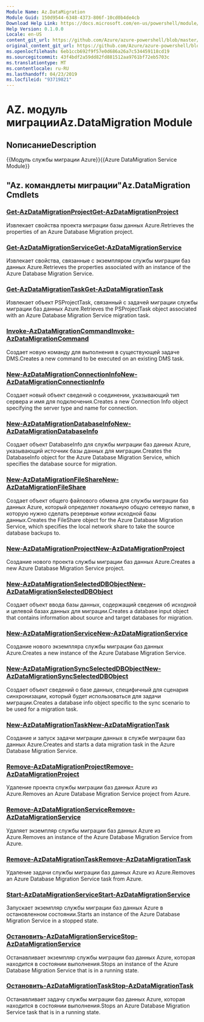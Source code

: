 ```yaml
---
Module Name: Az.DataMigration
Module Guid: 150d9544-6348-4373-806f-10cd0b4de4cb
Download Help Link: https://docs.microsoft.com/en-us/powershell/module/az.datamigration
Help Version: 0.1.0.0
Locale: en-US
content_git_url: https://github.com/Azure/azure-powershell/blob/master/src/DataMigration/DataMigration/help/Az.DataMigration.md
original_content_git_url: https://github.com/Azure/azure-powershell/blob/master/src/DataMigration/DataMigration/help/Az.DataMigration.md
ms.openlocfilehash: 6eb1ccb692f9f57e0d686a26a7c534459118cd19
ms.sourcegitcommit: 43f4bdf2a59dd82fd881512aa9761bf72eb5703c
ms.translationtype: MT
ms.contentlocale: ru-RU
ms.lasthandoff: 04/23/2019
ms.locfileid: "93719821"
---
```

# <span data-ttu-id="d6f85-101">AZ. модуль миграции</span><span class="sxs-lookup"><span data-stu-id="d6f85-101">Az.DataMigration Module</span></span>
## <span data-ttu-id="d6f85-102">Nописание</span><span class="sxs-lookup"><span data-stu-id="d6f85-102">Description</span></span>
<span data-ttu-id="d6f85-103">{{Модуль службы миграции Azure}}</span><span class="sxs-lookup"><span data-stu-id="d6f85-103">{{Azure DataMigration Service Module}}</span></span>

## <span data-ttu-id="d6f85-104">"Az. командлеты миграции"</span><span class="sxs-lookup"><span data-stu-id="d6f85-104">Az.DataMigration Cmdlets</span></span>
### [<span data-ttu-id="d6f85-105">Get-AzDataMigrationProject</span><span class="sxs-lookup"><span data-stu-id="d6f85-105">Get-AzDataMigrationProject</span></span>](Get-AzDataMigrationProject.md)
<span data-ttu-id="d6f85-106">Извлекает свойства проекта миграции базы данных Azure.</span><span class="sxs-lookup"><span data-stu-id="d6f85-106">Retrieves the properties of an Azure Database Migration project.</span></span>

### [<span data-ttu-id="d6f85-107">Get-AzDataMigrationService</span><span class="sxs-lookup"><span data-stu-id="d6f85-107">Get-AzDataMigrationService</span></span>](Get-AzDataMigrationService.md)
<span data-ttu-id="d6f85-108">Извлекает свойства, связанные с экземпляром службы миграции баз данных Azure.</span><span class="sxs-lookup"><span data-stu-id="d6f85-108">Retrieves the properties associated with an instance of the Azure Database Migration Service.</span></span> 

### [<span data-ttu-id="d6f85-109">Get-AzDataMigrationTask</span><span class="sxs-lookup"><span data-stu-id="d6f85-109">Get-AzDataMigrationTask</span></span>](Get-AzDataMigrationTask.md)
<span data-ttu-id="d6f85-110">Извлекает объект PSProjectTask, связанный с задачей миграции службы миграции баз данных Azure.</span><span class="sxs-lookup"><span data-stu-id="d6f85-110">Retrieves the PSProjectTask object associated with an Azure Database Migration Service migration task.</span></span>

### [<span data-ttu-id="d6f85-111">Invoke-AzDataMigrationCommand</span><span class="sxs-lookup"><span data-stu-id="d6f85-111">Invoke-AzDataMigrationCommand</span></span>](Invoke-AzDataMigrationCommand.md)
<span data-ttu-id="d6f85-112">Создает новую команду для выполнения в существующей задаче DMS.</span><span class="sxs-lookup"><span data-stu-id="d6f85-112">Creates a new command to be executed on an existing DMS task.</span></span>

### [<span data-ttu-id="d6f85-113">New-AzDataMigrationConnectionInfo</span><span class="sxs-lookup"><span data-stu-id="d6f85-113">New-AzDataMigrationConnectionInfo</span></span>](New-AzDataMigrationConnectionInfo.md)
<span data-ttu-id="d6f85-114">Создает новый объект сведений о соединении, указывающий тип сервера и имя для подключения.</span><span class="sxs-lookup"><span data-stu-id="d6f85-114">Creates a new Connection Info object specifying the server type and name for connection.</span></span>

### [<span data-ttu-id="d6f85-115">New-AzDataMigrationDatabaseInfo</span><span class="sxs-lookup"><span data-stu-id="d6f85-115">New-AzDataMigrationDatabaseInfo</span></span>](New-AzDataMigrationDatabaseInfo.md)
<span data-ttu-id="d6f85-116">Создает объект DatabaseInfo для службы миграции баз данных Azure, указывающий источник базы данных для миграции.</span><span class="sxs-lookup"><span data-stu-id="d6f85-116">Creates the DatabaseInfo object for the Azure Database Migration Service, which specifies the database source for migration.</span></span>

### [<span data-ttu-id="d6f85-117">New-AzDataMigrationFileShare</span><span class="sxs-lookup"><span data-stu-id="d6f85-117">New-AzDataMigrationFileShare</span></span>](New-AzDataMigrationFileShare.md)
<span data-ttu-id="d6f85-118">Создает объект общего файлового обмена для службы миграции баз данных Azure, который определяет локальную общую сетевую папке, в которую нужно сделать резервные копии исходной базы данных.</span><span class="sxs-lookup"><span data-stu-id="d6f85-118">Creates the FileShare object for the Azure Database Migration Service, which specifies the local network share to take the source database backups to.</span></span>

### [<span data-ttu-id="d6f85-119">New-AzDataMigrationProject</span><span class="sxs-lookup"><span data-stu-id="d6f85-119">New-AzDataMigrationProject</span></span>](New-AzDataMigrationProject.md)
<span data-ttu-id="d6f85-120">Создание нового проекта службы миграции баз данных Azure.</span><span class="sxs-lookup"><span data-stu-id="d6f85-120">Creates a new Azure Database Migration Service project.</span></span>

### [<span data-ttu-id="d6f85-121">New-AzDataMigrationSelectedDBObject</span><span class="sxs-lookup"><span data-stu-id="d6f85-121">New-AzDataMigrationSelectedDBObject</span></span>](New-AzDataMigrationSelectedDBObject.md)
<span data-ttu-id="d6f85-122">Создает объект ввода базы данных, содержащий сведения об исходной и целевой базах данных для миграции.</span><span class="sxs-lookup"><span data-stu-id="d6f85-122">Creates a database input object that contains information about source and target databases for migration.</span></span>

### [<span data-ttu-id="d6f85-123">New-AzDataMigrationService</span><span class="sxs-lookup"><span data-stu-id="d6f85-123">New-AzDataMigrationService</span></span>](New-AzDataMigrationService.md)
<span data-ttu-id="d6f85-124">Создание нового экземпляра службы миграции баз данных Azure.</span><span class="sxs-lookup"><span data-stu-id="d6f85-124">Creates a new instance of the Azure Database Migration Service.</span></span>

### [<span data-ttu-id="d6f85-125">New-AzDataMigrationSyncSelectedDBObject</span><span class="sxs-lookup"><span data-stu-id="d6f85-125">New-AzDataMigrationSyncSelectedDBObject</span></span>](New-AzDataMigrationSyncSelectedDBObject.md)
<span data-ttu-id="d6f85-126">Создает объект сведений о базе данных, специфичный для сценария синхронизации, который будет использоваться для задачи миграции.</span><span class="sxs-lookup"><span data-stu-id="d6f85-126">Creates a database info object specific to the sync scenario to be used for a migration task.</span></span>

### [<span data-ttu-id="d6f85-127">New-AzDataMigrationTask</span><span class="sxs-lookup"><span data-stu-id="d6f85-127">New-AzDataMigrationTask</span></span>](New-AzDataMigrationTask.md)
<span data-ttu-id="d6f85-128">Создание и запуск задачи миграции данных в службе миграции баз данных Azure.</span><span class="sxs-lookup"><span data-stu-id="d6f85-128">Creates and starts a data migration task in the Azure Database Migration Service.</span></span>

### [<span data-ttu-id="d6f85-129">Remove-AzDataMigrationProject</span><span class="sxs-lookup"><span data-stu-id="d6f85-129">Remove-AzDataMigrationProject</span></span>](Remove-AzDataMigrationProject.md)
<span data-ttu-id="d6f85-130">Удаление проекта службы миграции баз данных Azure из Azure.</span><span class="sxs-lookup"><span data-stu-id="d6f85-130">Removes an Azure Database Migration Service project from Azure.</span></span>

### [<span data-ttu-id="d6f85-131">Remove-AzDataMigrationService</span><span class="sxs-lookup"><span data-stu-id="d6f85-131">Remove-AzDataMigrationService</span></span>](Remove-AzDataMigrationService.md)
<span data-ttu-id="d6f85-132">Удаляет экземпляр службы миграции баз данных Azure из Azure.</span><span class="sxs-lookup"><span data-stu-id="d6f85-132">Removes an instance of the Azure Database Migration Service from Azure.</span></span>

### [<span data-ttu-id="d6f85-133">Remove-AzDataMigrationTask</span><span class="sxs-lookup"><span data-stu-id="d6f85-133">Remove-AzDataMigrationTask</span></span>](Remove-AzDataMigrationTask.md)
<span data-ttu-id="d6f85-134">Удаление задачи службы миграции баз данных Azure из Azure.</span><span class="sxs-lookup"><span data-stu-id="d6f85-134">Removes an Azure Database Migration Service task from Azure.</span></span>

### [<span data-ttu-id="d6f85-135">Start-AzDataMigrationService</span><span class="sxs-lookup"><span data-stu-id="d6f85-135">Start-AzDataMigrationService</span></span>](Start-AzDataMigrationService.md)
<span data-ttu-id="d6f85-136">Запускает экземпляр службы миграции баз данных Azure в остановленном состоянии.</span><span class="sxs-lookup"><span data-stu-id="d6f85-136">Starts an instance of the Azure Database Migration Service in a stopped state.</span></span> 

### [<span data-ttu-id="d6f85-137">Остановить-AzDataMigrationService</span><span class="sxs-lookup"><span data-stu-id="d6f85-137">Stop-AzDataMigrationService</span></span>](Stop-AzDataMigrationService.md)
<span data-ttu-id="d6f85-138">Останавливает экземпляр службы миграции баз данных Azure, которая находится в состоянии выполнения.</span><span class="sxs-lookup"><span data-stu-id="d6f85-138">Stops an instance of the Azure Database Migration Service that is in a running state.</span></span>

### [<span data-ttu-id="d6f85-139">Остановить-AzDataMigrationTask</span><span class="sxs-lookup"><span data-stu-id="d6f85-139">Stop-AzDataMigrationTask</span></span>](Stop-AzDataMigrationTask.md)
<span data-ttu-id="d6f85-140">Останавливает задачу службы миграции баз данных Azure, которая находится в состоянии выполнения.</span><span class="sxs-lookup"><span data-stu-id="d6f85-140">Stops an  Azure Database Migration Service task that is in a running state.</span></span>

